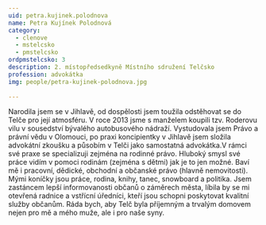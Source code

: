 ```yaml
---
uid: petra.kujinek.polodnova
name: Petra Kujínek Polodnová
category:
  - clenove
  - mstelcsko
  - pmstelcsko
ordpmstelcsko: 3
description: 2. místopředsedkyně Místního sdružení Telčsko
profession: advokátka
img: people/petra-kujinek-polodnova.jpg
  
---
```


Narodila jsem se v Jihlavě, od dospělosti jsem toužila odstěhovat se do Telče pro její atmosféru. V roce 2013 jsme s manželem koupili tzv. Roderovu vilu v sousedství bývalého autobusového nádraží. Vystudovala jsem Právo a právní vědu v Olomouci, po praxi koncipientky v Jihlavě jsem složila advokátní zkoušku a působím v Telči jako samostatná advokátka.V rámci své praxe se specializuji zejména na rodinné právo. Hluboký smysl své práce vidím v pomoci rodinám (zejména s dětmi) jak je to jen možné. Baví mě i pracovní, dědické, obchodní a občanské právo (hlavně nemovitosti). Mými koníčky jsou práce, rodina, knihy, tanec, snowboard a politika. Jsem zastáncem lepší informovanosti občanů o záměrech města, líbila by se mi otevřená radnice a vstřícní úředníci, kteří jsou schopni poskytovat kvalitní služby občanům. Ráda bych, aby Telč byla příjemným a trvalým domovem nejen pro mě a mého muže, ale i pro naše syny. 
